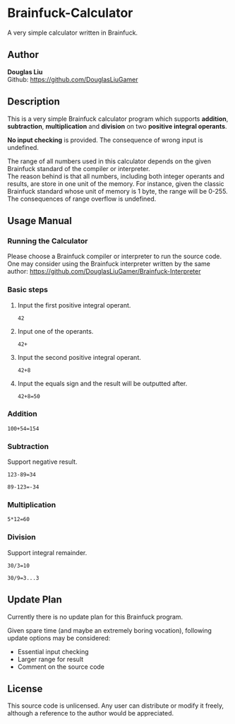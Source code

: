 # **Brainfuck-Calculator**
A very simple calculator written in Brainfuck.

## **Author**
**Douglas Liu** \
Github: <https://github.com/DouglasLiuGamer>

## **Description**
This is a very simple Brainfuck calculator program which supports **addition**, **subtraction**, **multiplication** and **division** on two **positive integral operants**.

**No input checking** is provided. The consequence of wrong input is undefined.

The range of all numbers used in this calculator depends on the given Brainfuck standard of the compiler or interpreter.\
The reason behind is that all numbers, including both integer operants and results, are store in one unit of the memory. For instance, given the classic Brainfuck standard whose unit of memory is 1 byte, the range will be 0-255.\
The consequences of range overflow is undefined.

## **Usage Manual**
### **Running the Calculator**
Please choose a Brainfuck compiler or interpreter to run the source code. \
One may consider using the Brainfuck interpreter written by the same author: <https://github.com/DouglasLiuGamer/Brainfuck-Interpreter>

### **Basic steps**
1. Input the first positive integral operant.
   ```
   42
   ```
2. Input one of the operants.
   ```
   42+
   ```
3. Input the second positive integral operant.
   ```
   42+8
   ```
4. Input the equals sign and the result will be outputted after.
   ```
   42+8=50
   ```

### **Addition**
```
100+54=154
```

### **Subtraction**
Support negative result.
```
123-89=34
```
```
89-123=-34
```

### **Multiplication**
```
5*12=60
```

### **Division**
Support integral remainder.
```
30/3=10
```
```
30/9=3...3
```

## **Update Plan**
Currently there is no update plan for this Brainfuck program.

Given spare time (and maybe an extremely boring vocation), following update options may be considered:
* Essential input checking
* Larger range for result
* Comment on the source code

## **License**
This source code is unlicensed. Any user can distribute or modify it freely, although a reference to the author would be appreciated.
